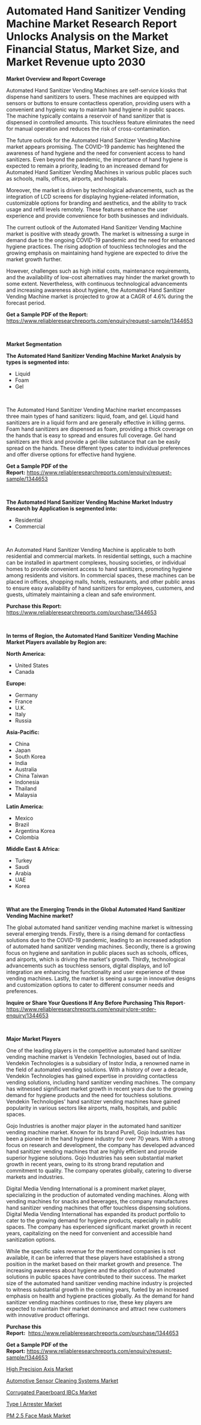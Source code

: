 <p><h1>Automated Hand Sanitizer Vending Machine Market Research Report Unlocks Analysis on the Market Financial Status, Market Size, and Market Revenue upto 2030</h1></p><p><strong>Market Overview and Report Coverage</strong></p>
<p><p>Automated Hand Sanitizer Vending Machines are self-service kiosks that dispense hand sanitizers to users. These machines are equipped with sensors or buttons to ensure contactless operation, providing users with a convenient and hygienic way to maintain hand hygiene in public spaces. The machine typically contains a reservoir of hand sanitizer that is dispensed in controlled amounts. This touchless feature eliminates the need for manual operation and reduces the risk of cross-contamination.</p><p>The future outlook for the Automated Hand Sanitizer Vending Machine market appears promising. The COVID-19 pandemic has heightened the awareness of hand hygiene and the need for convenient access to hand sanitizers. Even beyond the pandemic, the importance of hand hygiene is expected to remain a priority, leading to an increased demand for Automated Hand Sanitizer Vending Machines in various public places such as schools, malls, offices, airports, and hospitals.</p><p>Moreover, the market is driven by technological advancements, such as the integration of LCD screens for displaying hygiene-related information, customizable options for branding and aesthetics, and the ability to track usage and refill levels remotely. These features enhance the user experience and provide convenience for both businesses and individuals.</p><p>The current outlook of the Automated Hand Sanitizer Vending Machine market is positive with steady growth. The market is witnessing a surge in demand due to the ongoing COVID-19 pandemic and the need for enhanced hygiene practices. The rising adoption of touchless technologies and the growing emphasis on maintaining hand hygiene are expected to drive the market growth further.</p><p>However, challenges such as high initial costs, maintenance requirements, and the availability of low-cost alternatives may hinder the market growth to some extent. Nevertheless, with continuous technological advancements and increasing awareness about hygiene, the Automated Hand Sanitizer Vending Machine market is projected to grow at a CAGR of 4.6% during the forecast period.</p></p>
<p><strong>Get a Sample PDF of the Report:</strong> <a href="https://www.reliableresearchreports.com/enquiry/request-sample/1344653">https://www.reliableresearchreports.com/enquiry/request-sample/1344653</a></p>
<p>&nbsp;</p>
<p><strong>Market Segmentation</strong></p>
<p><strong>The Automated Hand Sanitizer Vending Machine Market Analysis by types is segmented into:</strong></p>
<p><ul><li>Liquid</li><li>Foam</li><li>Gel</li></ul></p>
<p>&nbsp;</p>
<p><p>The Automated Hand Sanitizer Vending Machine market encompasses three main types of hand sanitizers: liquid, foam, and gel. Liquid hand sanitizers are in a liquid form and are generally effective in killing germs. Foam hand sanitizers are dispensed as foam, providing a thick coverage on the hands that is easy to spread and ensures full coverage. Gel hand sanitizers are thick and provide a gel-like substance that can be easily spread on the hands. These different types cater to individual preferences and offer diverse options for effective hand hygiene.</p></p>
<p><strong>Get a Sample PDF of the Report:</strong>&nbsp;<a href="https://www.reliableresearchreports.com/enquiry/request-sample/1344653">https://www.reliableresearchreports.com/enquiry/request-sample/1344653</a></p>
<p>&nbsp;</p>
<p><strong>The Automated Hand Sanitizer Vending Machine Market Industry Research by Application is segmented into:</strong></p>
<p><ul><li>Residential</li><li>Commercial</li></ul></p>
<p>&nbsp;</p>
<p><p>An Automated Hand Sanitizer Vending Machine is applicable to both residential and commercial markets. In residential settings, such a machine can be installed in apartment complexes, housing societies, or individual homes to provide convenient access to hand sanitizers, promoting hygiene among residents and visitors. In commercial spaces, these machines can be placed in offices, shopping malls, hotels, restaurants, and other public areas to ensure easy availability of hand sanitizers for employees, customers, and guests, ultimately maintaining a clean and safe environment.</p></p>
<p><strong>Purchase this Report:</strong>&nbsp; <a href="https://www.reliableresearchreports.com/purchase/1344653">https://www.reliableresearchreports.com/purchase/1344653</a></p>
<p>&nbsp;</p>
<p><strong>In terms of Region, the Automated Hand Sanitizer Vending Machine Market Players available by Region are:</strong></p>
<p>
    <p> <strong> North America: </strong>
        <ul>
            <li>United States</li>
            <li>Canada</li>
        </ul>
        </p> 
    <p> <strong> Europe: </strong>
        <ul>
            <li>Germany</li>
            <li>France</li>
            <li>U.K.</li>
            <li>Italy</li>
            <li>Russia</li>
        </ul>
        </p> 
    <p> <strong> Asia-Pacific: </strong>
        <ul>
            <li>China</li>
            <li>Japan</li>
            <li>South Korea</li>
            <li>India</li>
            <li>Australia</li>
            <li>China Taiwan</li>
            <li>Indonesia</li>
            <li>Thailand</li>
            <li>Malaysia</li>
        </ul>
        </p> 
    <p> <strong> Latin America: </strong>
        <ul>
            <li>Mexico</li>
            <li>Brazil</li>
            <li>Argentina Korea</li>
            <li>Colombia</li>
        </ul>
        </p> 
    <p> <strong> Middle East & Africa: </strong>
        <ul>
            <li>Turkey</li>
            <li>Saudi</li>
            <li>Arabia</li>
            <li>UAE</li>
            <li>Korea</li>
        </ul>
    </p>
    </p>
<p>&nbsp;</p>
<p><strong>What are the Emerging Trends in the Global Automated Hand Sanitizer Vending Machine market?</strong></p>
<p><p>The global automated hand sanitizer vending machine market is witnessing several emerging trends. Firstly, there is a rising demand for contactless solutions due to the COVID-19 pandemic, leading to an increased adoption of automated hand sanitizer vending machines. Secondly, there is a growing focus on hygiene and sanitation in public places such as schools, offices, and airports, which is driving the market's growth. Thirdly, technological advancements such as touchless sensors, digital displays, and IoT integration are enhancing the functionality and user experience of these vending machines. Lastly, the market is seeing a surge in innovative designs and customization options to cater to different consumer needs and preferences.</p></p>
<p><strong>Inquire or Share Your Questions If Any Before Purchasing This Report</strong>- <a href="https://www.reliableresearchreports.com/enquiry/pre-order-enquiry/1344653">https://www.reliableresearchreports.com/enquiry/pre-order-enquiry/1344653</a></p>
<p>&nbsp;</p>
<p><strong>Major Market Players</strong></p>
<p><p>One of the leading players in the competitive automated hand sanitizer vending machine market is Vendekin Technologies, based out of India. Vendekin Technologies is a subsidiary of Instor India, a renowned name in the field of automated vending solutions. With a history of over a decade, Vendekin Technologies has gained expertise in providing contactless vending solutions, including hand sanitizer vending machines. The company has witnessed significant market growth in recent years due to the growing demand for hygiene products and the need for touchless solutions. Vendekin Technologies' hand sanitizer vending machines have gained popularity in various sectors like airports, malls, hospitals, and public spaces.</p><p>Gojo Industries is another major player in the automated hand sanitizer vending machine market. Known for its brand Purell, Gojo Industries has been a pioneer in the hand hygiene industry for over 70 years. With a strong focus on research and development, the company has developed advanced hand sanitizer vending machines that are highly efficient and provide superior hygiene solutions. Gojo Industries has seen substantial market growth in recent years, owing to its strong brand reputation and commitment to quality. The company operates globally, catering to diverse markets and industries.</p><p>Digital Media Vending International is a prominent market player, specializing in the production of automated vending machines. Along with vending machines for snacks and beverages, the company manufactures hand sanitizer vending machines that offer touchless dispensing solutions. Digital Media Vending International has expanded its product portfolio to cater to the growing demand for hygiene products, especially in public spaces. The company has experienced significant market growth in recent years, capitalizing on the need for convenient and accessible hand sanitization options.</p><p>While the specific sales revenue for the mentioned companies is not available, it can be inferred that these players have established a strong position in the market based on their market growth and presence. The increasing awareness about hygiene and the adoption of automated solutions in public spaces have contributed to their success. The market size of the automated hand sanitizer vending machine industry is projected to witness substantial growth in the coming years, fueled by an increased emphasis on health and hygiene practices globally. As the demand for hand sanitizer vending machines continues to rise, these key players are expected to maintain their market dominance and attract new customers with innovative product offerings.</p></p>
<p><strong>Purchase this Report:</strong>&nbsp;&nbsp;<a href="https://www.reliableresearchreports.com/purchase/1344653">https://www.reliableresearchreports.com/purchase/1344653</a></p>
<p></p>
<p><strong>Get a Sample PDF of the Report:</strong>&nbsp;<a href="https://www.reliableresearchreports.com/enquiry/request-sample/1344653">https://www.reliableresearchreports.com/enquiry/request-sample/1344653</a></p>
<p><p><a href="https://www.linkedin.com/pulse/high-precision-axis-market-insights-players-forecast-cqzzc/">High Precision Axis Market</a></p><p><a href="https://medium.com/@cruzdamore75/automotive-sensor-cleaning-systems-market-size-growth-forecast-2023-2030-6c95881893e7">Automotive Sensor Cleaning Systems Market</a></p><p><a href="https://github.com/aasishrp01/Market-Research-Report-List-1/blob/main/corrugated-paperboard-ibcs-market.md">Corrugated Paperboard IBCs Market</a></p><p><a href="https://www.linkedin.com/pulse/type-i-arrester-market-challenges-opportunities-growth-hhlsc/">Type I Arrester Market</a></p><p><a href="https://github.com/rahu1506/Market-Research-Report-List-1/blob/main/pm-25-face-mask-market.md">PM 2.5 Face Mask Market</a></p></p>